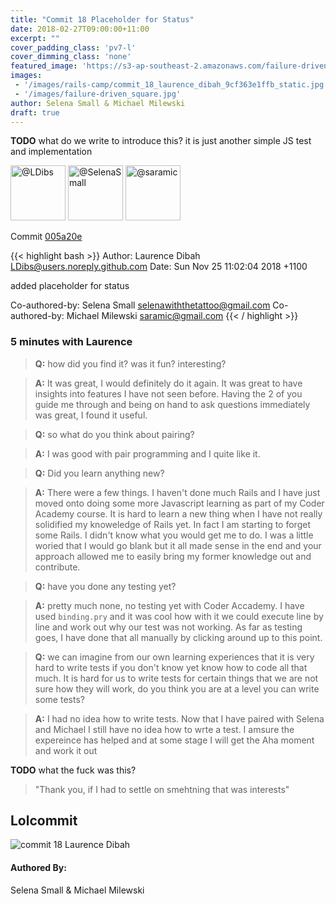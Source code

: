 ```yaml
---
title: "Commit 18 Placeholder for Status"
date: 2018-02-27T09:00:00+11:00
excerpt: ""
cover_padding_class: 'pv7-l'
cover_dimming_class: 'none'
featured_image: 'https://s3-ap-southeast-2.amazonaws.com/failure-driven-blog/railscamp-24-woodfield-hobart/commit_18_laurence_dibah_9cf363e1ffb.gif'
images:
 - '/images/rails-camp/commit_18_laurence_dibah_9cf363e1ffb_static.jpg'
 - '/images/failure-driven_square.jpg'
author: Selena Small & Michael Milewski 
draft: true
---
```


**TODO** what do we write to introduce this? it is just another simple JS test
and implementation

<img alt="@LDibs" src="//github.com/LDibs.png" style="display: inline; width: 88px;" height="88" />
<img alt="@SelenaSmall" src="//github.com/SelenaSmall.png" style="display: inline; width: 88px;" height="88" />
<img alt="@saramic" src="//github.com/saramic.png" style="display: inline; width: 88px;" height="88" />

Commit [005a20e](https://github.com/failure-driven/railscamp-search-term/commit/005a20e7f68e38180dc94f3717780026a00b52b5)

{{< highlight bash >}}
Author: Laurence Dibah <LDibs@users.noreply.github.com>
Date:   Sun Nov 25 11:02:04 2018 +1100

added placeholder for status

Co-authored-by: Selena Small <selenawiththetattoo@gmail.com>
Co-authored-by: Michael Milewski <saramic@gmail.com>
{{< / highlight >}}

### 5 minutes with Laurence

> **Q:** how did you find it? was it fun? interesting?

> **A:** It was great, I would definitely do it again. It was great to have
> insights into features I have not seen before. Having the 2 of you guide me
> through and being on hand to ask questions immediately was great, I found it
> useful.

> **Q:** so what do you think about pairing?

> **A:** I was good with pair programming and I quite like it.

> **Q:** Did you learn anything new?

> **A:** There were a few things. I haven't done much Rails and I have just
> moved onto doing some more Javascript learning as part of my Coder Academy
> course. It is hard to learn a new thing when I have not really solidified my
> knoweledge of Rails yet. In fact I am starting to forget some Rails. I didn't
> know what you would get me to do. I was a little woried that I would go blank
> but it all made sense in the end and your approach allowed me to easily bring
> my former knowledge out and contribute.

> **Q:** have you done any testing yet?

> **A:** pretty much none, no testing yet with Coder Accademy. I have used
> `binding.pry` and it was cool how with it we could execute line by line and
> work out why our test was not working. As far as testing goes, I have done
> that all manually by clicking around up to this point.

> **Q:** we can imagine from our own learning experiences that it is very hard
> to write tests if you don't know yet know how to code all that much. It is
> hard for us to write tests for certain things that we are not sure how they
> will work, do you think you are at a level you can write some tests?

> **A:** I had no idea how to write tests. Now that I have paired with Selena
> and Michael I still have no idea how to wrte a test. I amsure the expereince
> has helped and at some stage I will get the Aha moment and work it out

**TODO** what the fuck was this?

> "Thank you, if I had to settle on smehtning that was interests"

## Lolcommit

![commit 18 Laurence Dibah](https://s3-ap-southeast-2.amazonaws.com/failure-driven-blog/railscamp-24-woodfield-hobart/commit_18_laurence_dibah_9cf363e1ffb.gif)

#### Authored By:

Selena Small & Michael Milewski
